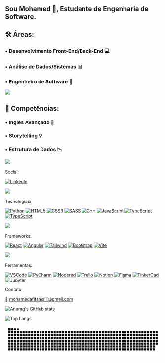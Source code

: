 ## Sou Mohamed 🚀, Estudante de Engenharia de Software.

## 🛠 Áreas:
### • Desenvolvimento Front-End/Back-End 💻
### • Análise de Dados/Sistemas 📊 
### • Engenheiro de Software 🔧 

<img src="https://user-images.githubusercontent.com/73097560/115834477-dbab4500-a447-11eb-908a-139a6edaec5c.gif">

## 💼 Competências:
### • Inglês Avançado 📘 
### • Storytelling 💡 
### • Estrutura de Dados 📉 

<img src="https://user-images.githubusercontent.com/73097560/115834477-dbab4500-a447-11eb-908a-139a6edaec5c.gif">


Social:

[![LinkedIn](https://img.shields.io/badge/LinkedIn-0077B5?style=for-the-badge&logo=linkedin&logoColor=white)](https://www.linkedin.com/in/mohamedafif/)

<img src="https://user-images.githubusercontent.com/73097560/115834477-dbab4500-a447-11eb-908a-139a6edaec5c.gif">


Tecnologias:

[![Python](https://img.shields.io/badge/Python-3776AB?style=for-the-badge&logo=python&logoColor=white)]()
[![HTML5](https://img.shields.io/badge/HTML5-E34F26?style=for-the-badge&logo=html5&logoColor=white)]()
[![CSS3](https://img.shields.io/badge/CSS3-1572B6?style=for-the-badge&logo=css3&logoColor=white)]()
[![SASS](https://img.shields.io/badge/Sass-CC6699?style=for-the-badge&logo=sass&logoColor=white)]()
[![C++](https://img.shields.io/badge/C%2B%2B-00599C?style=for-the-badge&logo=c%2B%2B&logoColor=white)]()
[![JavaScript](https://img.shields.io/badge/JavaScript-F7DF1E?style=for-the-badge&logo=javascript&logoColor=black)]()
[![TypeScript](https://img.shields.io/badge/TypeScript-007ACC?style=for-the-badge&logo=typescript&logoColor=white)]()
[![TypeScript](https://img.shields.io/badge/Microsoft_Office-D83B01?style=for-the-badge&logo=microsoft-office&logoColor=white
)]()

<img src="https://user-images.githubusercontent.com/73097560/115834477-dbab4500-a447-11eb-908a-139a6edaec5c.gif">


Frameworks:

[![React](https://img.shields.io/badge/React-20232A?style=for-the-badge&logo=react&logoColor=61DAFB)]()
[![Angular](https://img.shields.io/badge/Angular-DD0031?style=for-the-badge&logo=angular&logoColor=white)]()
[![Tailwind](https://img.shields.io/badge/Tailwind_CSS-38B2AC?style=for-the-badge&logo=tailwind-css&logoColor=white)]()
[![Bootstrap](https://img.shields.io/badge/Bootstrap-563D7C?style=for-the-badge&logo=bootstrap&logoColor=white)]()
[![Vite](https://img.shields.io/badge/Vite-646CFF.svg?style=for-the-badge&logo=Vite&logoColor=white)]()

<img src="https://user-images.githubusercontent.com/73097560/115834477-dbab4500-a447-11eb-908a-139a6edaec5c.gif">

Ferramentas:

[![VSCode](https://img.shields.io/badge/Visual_Studio_Code-0078D4?style=for-the-badge&logo=visual%20studio%20code&logoColor=white)]()
[![PyCharm](https://img.shields.io/badge/PyCharm-000000.svg?&style=for-the-badge&logo=PyCharm&logoColor=white)]()
[![Nodered](https://img.shields.io/badge/NodeRED-8F0000.svg?style=for-the-badge&logo=Node-RED&logoColor=white)]()
[![Trello](https://img.shields.io/badge/Trello-0052CC?style=for-the-badge&logo=trello&logoColor=white)]()
[![Notion](https://img.shields.io/badge/Notion-000000.svg?style=for-the-badge&logo=Notion&logoColor=white)]()
[![Figma](https://img.shields.io/badge/Figma-F24E1E.svg?style=for-the-badge&logo=Figma&logoColor=white)]()
[![TinkerCad](https://img.shields.io/badge/Tinkercad-1477D1.svg?style=for-the-badge&logo=Tinkercad&logoColor=white)]()
[![Jupyter](https://img.shields.io/badge/Jupyter-F37626.svg?style=for-the-badge&logo=Jupyter&logoColor=white)]()


Contato:

📧 mohamedafifsmaili@gmail.com


![Anurag's GitHub stats](https://github-readme-stats.vercel.app/api?username=afeifz&show_icons=true&theme=tokyonight)

![Top Langs](https://github-readme-stats.vercel.app/api/top-langs/?username=afeifz&layout=compact&theme=tokyonight)

![Snake animation](https://github.com/afeifz/afeifz/blob/output/github-contribution-grid-snake.svg)





